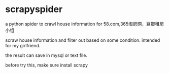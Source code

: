# scrapyspider
a python spider to crawl house information for 58.com,365淘房网，豆瓣租房小组

scraw house information and filter out based on some condition. intended for my girlfriend.

the result can save in mysql or text file.

before try this, make sure install scrapy
